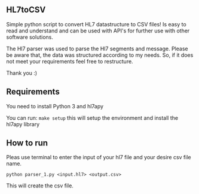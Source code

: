 ## HL7toCSV
Simple python script to convert HL7 datastructure to CSV files! Is easy to read and understand and can be used with API's for further use with other software solutions.


The Hl7 parser was used to parse the Hl7 segments and message.
Please be aware that, the data was structured according to my needs. So, if it does not meet your requirements
feel free to restructure.

Thank you :) 

## Requirements

You need to install Python 3 and hl7apy

You can run:
``` make setup ``` 
this will setup the environment and install the hl7apy library

## How to run

Pleas use terminal to enter the input of your hl7 file and your desire csv file name.

``` python parser_1.py <input.hl7> <output.csv> ```

This will create the csv file.












